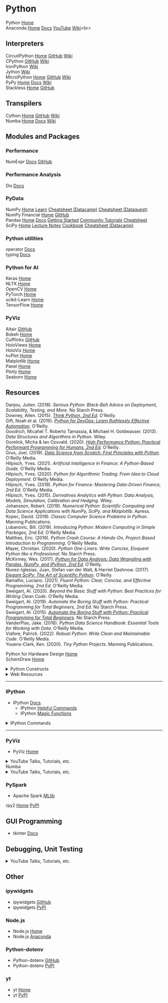 # Python

Python [Home](https://www.python.org)<br>
Anaconda [Home](https://www.anaconda.com/open-source) [Docs](https://docs.anaconda.com/anaconda/) [YouTube](https://www.youtube.com/c/ContinuumIo/) [Wiki](https://en.wikipedia.org/wiki/Anaconda_(Python_distribution))<br>



## Interpreters

CircuitPython [Home](https://circuitpython.org) [GitHub](https://github.com/Adafruit/CircuitPython) [Wiki](https://en.wikipedia.org/wiki/CircuitPython)<br>
CPython [GitHub](https://github.com/python/cpython) [Wiki](https://en.wikipedia.org/wiki/CPython)<br>
IronPython [Wiki](https://en.wikipedia.org/wiki/IronPython)<br>
Jython [Wiki](https://en.wikipedia.org/wiki/Jython)<br>
MicroPython [Home](https://micropython.org) [GitHub](https://github.com/micropython/micropython) [Wiki](https://en.wikipedia.org/wiki/MicroPython)<br>
PyPy [Home](https://www.pypy.org) [Docs](https://doc.pypy.org/en/latest/) [Wiki](https://en.wikipedia.org/wiki/PyPy)<br>
Stackless [Home](https://github.com/stackless-dev/stackless/wiki) [GitHub](https://github.com/stackless-dev/stackless)<br>

## Transpilers

Cython [Home](https://cython.org) [GitHub](https://github.com/cython) [Wiki](https://en.wikipedia.org/wiki/Cython)<br>
Numba [Home](https://numba.pydata.org) [Docs](https://numba.readthedocs.io/en/stable/index.html) [Wiki](https://en.wikipedia.org/wiki/Numba)<br>



## Modules and Packages

### Performance

NumExpr [Docs](https://numexpr.readthedocs.io/en/latest/) [GitHub](https://github.com/pydata/numexpr)<br>

### Performance Analysis

Dis [Docs](https://docs.python.org/3/library/dis.html)<br>

### PyData

NumPy [Home](https://numpy.org) [Learn](https://numpy.org/learn/) [Cheatsheet (Datacamp)](https://www.datacamp.com/community/blog/python-numpy-cheat-sheet) [Cheatsheet (Dataquest)](https://www.dataquest.io/blog/numpy-cheat-sheet/)<br>
NumPy Financial [Home](https://numpy.org/numpy-financial/) [GitHub](https://github.com/numpy/numpy-financial)<br>
Pandas [Home](https://pandas.pydata.org) [Docs](https://pandas.pydata.org/docs/user_guide/index.html) [Getting Started](https://pandas.pydata.org/docs/getting_started/index.html) [Community Tutorials](https://pandas.pydata.org/docs/getting_started/tutorials.html#communitytutorials) [Cheatsheet](https://pandas.pydata.org/Pandas_Cheat_Sheet.pdf)<br>
SciPy [Home](https://www.scipy.org) [Lecture Notes](https://scipy-lectures.org) [Cookbook](https://scipy-cookbook.readthedocs.io/index.html) [Cheatsheet (Datacamp)](https://www.datacamp.com/community/blog/python-scipy-cheat-sheet)<br>

### Python utilities

operator [Docs](https://docs.python.org/3/library/operator.html)<br>
typing [Docs](https://docs.python.org/3/library/typing.html)<br>

### Python for AI

Keras [Home](https://keras.io)<br>
NLTK [Home](http://www.nltk.org)<br>
OpenCV [Home](https://opencv.org)<br>
PyTorch [Home](https://pytorch.org)<br>
scikit-Learn [Home](https://scikit-learn.org/stable/index.html)<br>
TensorFlow [Home](https://www.tensorflow.org)<br>

### PyViz

Altair [GitHub](https://altair-viz.github.io)<br>
Bokeh [Home](https://bokeh.org)<br>
Cufflinks [GitHub](https://github.com/santosjorge/cufflinks)<br>
HoloViews [Home](https://holoviews.org)<br>
HoloViz [Home](https://holoviz.org)<br>
hvPlot [Home](https://hvplot.holoviz.org)<br>
Matplotlib [Home](https://matplotlib.org)<br>
Panel [Home](https://panel.holoviz.org)<br>
Plotly [Home](https://plotly.com/python/)<br>
Seaborn [Home](https://seaborn.pydata.org)<br>



## Resources

Danjou, Julien. (2018). _Serious Python: Black-Belt Advice on Deployment, Scalability, Testing, and More_. No Starch Press.<br>
Downey, Allen. (2015). [_Think Python, 2nd Ed_](https://github.com/AllenDowney/ThinkPython2). O'Reilly.<br>
Gift, Noah et al. (2019). [_Python for DevOps: Learn Ruthlessly Effective Automation_](https://github.com/paiml/python_devops_book). O'Reilly.<br>
Goodrich, Micahel T. Roberto Tamassia, & Michael H. Goldwasser. (2013). _Data Structures and Algorithms in Python_. Wiley.<br>
Gorelick, Micha & Ian Ozsvald. (2020). [_High Performance Python: Practical Performant Programming for Humans, 2nd Ed_](https://github.com/mynameisfiber/high_performance_python_2e). O'Reilly.<br>
Grus, Joel. (2019). [_Data Science from Scratch: First Principles with Python_](https://github.com/joelgrus/data-science-from-scratch). O'Reilly Media.<br>
Hilpisch, Yves. (2021). _Artificial Intelligence in Finance: A Python-Based Guide_. O'Reilly Media.<br>
Hilpisch, Yves. (2020). _Python for Algorithmic Trading: From Idea to Cloud Deployment_. O'Reilly Media.<br>
Hilpisch, Yves. (2019). _Python for Finance: Mastering Data-Driven Finance, 2nd Ed_. O'Reilly Media.<br>
Hilpisch, Yves. (2015). _Derivatives Analytics with Python: Data Analysis, Models, Simulation, Calibration and Hedging_. Wiley.<br>
Johansson, Robert. (2019). _Numerical Python: Scientific Computing and Data Science Applications with NumPy, SciPy, and Matplotlib_. Apress.<br>
Kopec, David. (2019). _Classic Computer Science Problems in Python_. Manning Publications.<br>
Lubanovic, Bill. (2019). _Introducing Python: Modern Computing in Simple Packages, 2nd Ed_. O'Reilly Media.<br>
Matthes, Eric. (2019). _Python Crash Course: A Hands-On, Project-Based Introduction to Programming_. O'Reilly Media.<br>
Mayer, Christian. (2020). _Python One-Liners: Write Concise, Eloquent Python like a Professional_. No Starch Press.<br>
McKinney, Wes. (2017). [_Python for Data Analysis: Data Wrangling with Pandas, NumPy, and IPython, 2nd Ed_](https://github.com/wesm/pydata-book). O'Reilly.<br>
Nunez-Iglesias, Juan, Stefan van der Walt, & Harriet Dashnow. (2017). [_Elegant SciPy: The Art of Scientific Python_](https://github.com/elegant-scipy/elegant-scipy). O'Reilly.<br>
Ramalho, Luciano. (2021). _Fluent Python: Clear, Concise, and Effective Programming, 2nd Ed_. O'Reilly Media.<br>
Sweigart, Al. (2020). _Beyond the Basic Stuff with Python: Best Practices for Writing Clean Code_. O'Reilly Media.<br>
Sweigart, Al. (2019). _Automate the Boring Stuff with Python: Practical Programming for Total Beginners, 2nd Ed_. No Starch Press.<br>
Sweigart, Al. (2015). [_Automate the Boring Stuff with Python: Practical Programming for Total Beginners_](https://automatetheboringstuff.com). No Starch Press.<br>
VanderPlas, Jake. (2016). _Python Data Science Handbook: Essential Tools for Working with Data_. O'Reilly Media.<br>
Viafore, Patrick. (2022). _Robust Python: Write Clean and Maintainable Code_. O'Reilly Media.<br>
Youens-Clark, Ken. (2020). _Tiny Python Projects_. Manning Publications.<br>



Python for Hardware Design [Home](https://gogul.dev/hardware/python-for-hardware-design)<br>
SchemDraw [Home](https://schemdraw.readthedocs.io/en/latest/index.html)<br>







<details>
  <summary>Python Constructs</summary><br>

- `dir`<br>
  - [`dir()`](https://docs.python.org/3/library/functions.html#dir) Displays the names in the current scope<br>
  - `dir(__builtin__)` Displays the names of Python's builtin functions <br>
  - `dir(object)` Displays the names of the attributes of the Python object called _object_<br>
- f-String<br>
  - "Python 3's f-Strings: An Improved String Formatting Syntax (Guide)". Real Python. [https://realpython.com/python-f-strings/](https://realpython.com/python-f-strings/).<br>
- `help`<br>
  - [`help`](https://docs.python.org/3/library/functions.html#help) "Type help() for interactive help, or help(object) for help about object."<br>
  - `help()`<br>
  - `help(object)`<br>
- `if __name__ == '__main__':`<br>
  - `if __name__ == '__main__':` [StackOverflow](https://stackoverflow.com/questions/419163/what-does-if-name-main-do)<br>
- pathlib
  - "Python 3's pathlib Module: Taming the File System". Real Python. [https://realpython.com/python-pathlib/](https://realpython.com/python-pathlib/).<br>
- `with`
  - `with` [StackOverflow](https://stackoverflow.com/questions/3012488/what-is-the-python-with-statement-designed-for)<br>

</details>






<details>
  <summary>Web Resources</summary><br>

- [The Python Quants](https://home.tpq.io/hilpisch/)<br>
- "Notes On Using Data Science & Machine Learning To Fight For Something That Matters". Chris Albon. <[https://chrisalbon.com](https://chrisalbon.com)>. [GitHub](https://github.com/chrisalbon/notes).<br>

</details>


---


### IPython
- IPython [Docs](https://ipython.readthedocs.io/en/stable/interactive/tutorial.html#).<br>
  - IPython [Helpful Commands](https://ipython.readthedocs.io/en/stable/interactive/tutorial.html#the-four-most-helpful-commands)<br>
  - IPython [Magic Functions](https://ipython.readthedocs.io/en/stable/interactive/tutorial.html#magic-functions)<br>

<details>
  <summary>IPython Commands</summary><br>

`?`<br>
`object?`<br>
`%magic`<br>

</details>


---


### PyViz
- PyViz [Home](https://pyviz.org)
<details><summary>YouTube Talks, Tutorials, etc.</summary><br>

- "PyViz: Dashboards for Visualizing 1 Billion Datapoints in 30 Lines of Python". (2018). Anaconda, Inc. [YouTube](https://www.youtube.com/watch?v=k27MJJLJNT4).<br>
</details>
Numba<br>
<details><summary>YouTube Talks, Tutorials, etc.</summary><br>

- "Accelerating Scientific Workloads with Numba - Siu Kwan Lam". (2018). Anaconda, Inc. [YouTube](https://www.youtube.com/watch?v=6oXedk2tGfk).<br>
</details>



### PySpark<br>
- Apache Spark [MLlib](https://spark.apache.org/docs/3.0.0/ml-guide.html)<br>

rpy2 [Home](https://rpy2.github.io) [PyPI](https://pypi.org/project/rpy2/)<br>








## GUI Programming
- tkinter [Docs](https://docs.python.org/3/library/tkinter.html)<br>



## Debugging, Unit Testing
<details><summary>YouTube Talks, Tutorials, etc.</summary><br>

- "Python Tutorial: Unit Testing Your Code with the unittest Module". (2017). Corey Schafer. [YouTube](https://www.youtube.com/watch?v=6tNS--WetLI).<br>
</details>



## Other

### ipywidgets<br>
- ipywidgets [GitHub](https://github.com/jupyter-widgets/ipywidgets)<br>
- ipywidgets [PyPI](https://pypi.org/project/jupyterlab-widgets/)<br>

### Node.js<br>
- Node.js [Home](https://nodejs.org/en/)<br>
- Node.js [Anaconda](https://anaconda.org/conda-forge/nodejs)<br>

### Python-dotenv<br>
- Python-dotenv [GitHub](https://github.com/theskumar/python-dotenv)<br>
- Python-dotenv [PyPI](https://pypi.org/project/python-dotenv/)<br>

### yt<br>
- yt [Home](https://yt-project.org)<br>
- yt [PyPI](https://pypi.org/project/yt/)<br>
